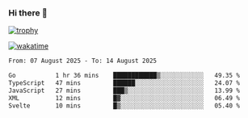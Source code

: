 ### Hi there 👋

[![trophy](https://github-profile-trophy.vercel.app/?username=cxnky&theme=dracula)](https://github.com/ryo-ma/github-profile-trophy)

[![wakatime](https://wakatime.com/badge/user/1c39c599-5497-41b9-a5be-2c4676e7fd23.svg)](https://wakatime.com/@1c39c599-5497-41b9-a5be-2c4676e7fd23)
<!--START_SECTION:waka-->

```txt
From: 07 August 2025 - To: 14 August 2025

Go           1 hr 36 mins    ████████████▒░░░░░░░░░░░░   49.35 %
TypeScript   47 mins         ██████░░░░░░░░░░░░░░░░░░░   24.07 %
JavaScript   27 mins         ███▒░░░░░░░░░░░░░░░░░░░░░   13.99 %
XML          12 mins         █▓░░░░░░░░░░░░░░░░░░░░░░░   06.49 %
Svelte       10 mins         █▒░░░░░░░░░░░░░░░░░░░░░░░   05.40 %
```

<!--END_SECTION:waka-->
